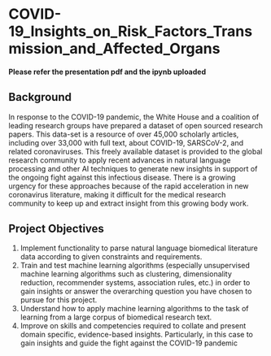 # COVID-19_Insights_on_Risk_Factors_Transmission_and_Affected_Organs

#### Please refer the presentation pdf and the ipynb uploaded

## Background

In response to the COVID-19 pandemic, the White House and a coalition of leading research groups have prepared a dataset of open sourced research papers. This data-set is a resource of over 45,000 scholarly articles, including over 33,000 with full text, about COVID-19, SARSCoV-2, and related coronaviruses. This freely available dataset is provided to the global research community to apply recent advances in natural language processing and other AI techniques to generate new insights in support of the ongoing fight against this infectious disease. There is a growing urgency for these approaches because of the rapid acceleration in new coronavirus literature, making it difficult for the medical research community to keep up and extract insight from this growing body work.

## Project Objectives

1. Implement functionality to parse natural language biomedical literature data according to given constraints and requirements.
2. Train and test machine learning algorithms (especially unsupervised machine learning algorithms such as clustering, dimensionality reduction, recommender systems, association rules, etc.) in order to gain insights or answer the overarching question you have chosen to pursue for this project.
3. Understand how to apply machine learning algorithms to the task of learning from a large corpus of biomedical research text.
4. Improve on skills and competencies required to collate and present domain specific, evidence-based insights. Particularly, in this case to gain insights and guide the fight
against the COVID-19 pandemic
